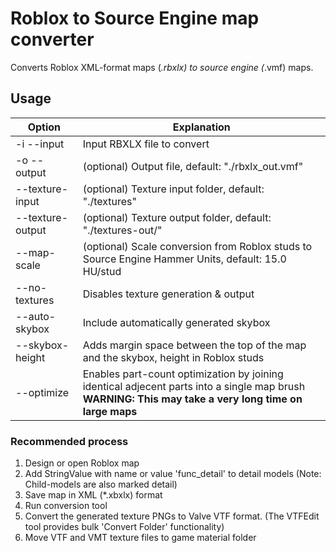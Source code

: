 # Roblox to Source Engine map converter


Converts Roblox XML-format maps (*.rbxlx) to source engine (*.vmf) maps.

## Usage

| Option                    | Explanation                                                                                                                                               |
|---------------------------|-----------------------------------------------------------------------------------------------------------------------------------------------------------|
| -i --input <FILE>         | Input RBXLX file to convert                                                                                                                               |
| -o --output <FILE>        | (optional) Output file, default: "./rbxlx_out.vmf"                                                                                                        |
| --texture-input <FOLDER>  | (optional) Texture input folder, default: "./textures"                                                                                                    |
| --texture-output <FOLDER> | (optional) Texture output folder, default: "./textures-out/"                                                                                              |
| --map-scale <scale>       | (optional) Scale conversion from Roblox studs to Source Engine Hammer Units, default: 15.0 HU/stud                                                        |
| --no-textures             | Disables texture generation & output                                                                                                                      |
| --auto-skybox             | Include automatically generated skybox                                                                                                                    |
| --skybox-height <height>  | Adds margin space between the top of the map and the skybox, height in Roblox studs                                                                       |
| --optimize                | Enables part-count optimization by joining identical adjecent parts into a single map brush<br/>**WARNING: This may take a very long time on large maps** |

### Recommended process

1. Design or open Roblox map
2. Add StringValue with name or value 'func_detail' to detail models (Note: Child-models are also marked detail)
3. Save map in XML (*.xbxlx) format
4. Run conversion tool
5. Convert the generated texture PNGs to Valve VTF format. (The VTFEdit tool provides bulk 'Convert Folder' functionality)
6. Move VTF and VMT texture files to game material folder